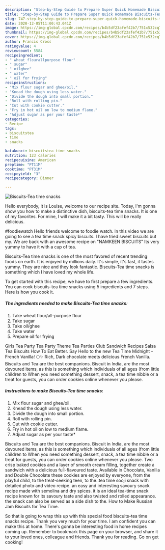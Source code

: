 ```yaml
---
description: "Step-by-Step Guide to Prepare Super Quick Homemade Biscuits-Tea time snacks"
title: "Step-by-Step Guide to Prepare Super Quick Homemade Biscuits-Tea time snacks"
slug: 747-step-by-step-guide-to-prepare-super-quick-homemade-biscuits-tea-time-snacks
date: 2020-12-05T11:00:43.041Z
image: https://img-global.cpcdn.com/recipes/b4b5df23afef42b7/751x532cq70/biscuits-tea-time-snacks-recipe-main-photo.jpg
thumbnail: https://img-global.cpcdn.com/recipes/b4b5df23afef42b7/751x532cq70/biscuits-tea-time-snacks-recipe-main-photo.jpg
cover: https://img-global.cpcdn.com/recipes/b4b5df23afef42b7/751x532cq70/biscuits-tea-time-snacks-recipe-main-photo.jpg
author: Francis Cross
ratingvalue: 4
reviewcount: 5584
recipeingredient:
- " wheat flourallpurpose flour"
- " sugar"
- " oilghee"
- " water"
- " oil for frying"
recipeinstructions:
- "Mix flour sugar and ghee/oil."
- "Knead the dough using less water."
- "Divide the dough into small portion."
- "Roll with rolling pin."
- "Cut with cookie cutter."
- "Fry in hot oil on low to medium flame."
- "Adjust sugar as per your taste*"
categories:
- Recipe
tags:
- biscuitstea
- time
- snacks

katakunci: biscuitstea time snacks 
nutrition: 123 calories
recipecuisine: American
preptime: "PT11M"
cooktime: "PT31M"
recipeyield: "3"
recipecategory: Dinner

---
```



![Biscuits-Tea time snacks](https://img-global.cpcdn.com/recipes/b4b5df23afef42b7/751x532cq70/biscuits-tea-time-snacks-recipe-main-photo.jpg)

Hello everybody, it is Louise, welcome to our recipe site. Today, I'm gonna show you how to make a distinctive dish, biscuits-tea time snacks. It is one of my favorites. For mine, I will make it a bit tasty. This will be really delicious.

#foodiewatch Hello friends welcome to foodie watch. In this video we are going to see a tea time snack spicy biscuits. I have tried sweet biscuits but my. We are back with an awesome recipe on &#34;NAMKEEN BISCUITS&#34; Its very yummy to have it with a cup of tea.

Biscuits-Tea time snacks is one of the most favored of recent trending foods on earth. It is enjoyed by millions daily. It's simple, it's fast, it tastes yummy. They are nice and they look fantastic. Biscuits-Tea time snacks is something which I have loved my whole life.


To get started with this recipe, we have to first prepare a few ingredients. You can cook biscuits-tea time snacks using 5 ingredients and 7 steps. Here is how you cook it.

<!--inarticleads1-->

##### The ingredients needed to make Biscuits-Tea time snacks:

1. Take  wheat flour/all-purpose flour
1. Take  sugar
1. Take  oil/ghee
1. Take  water
1. Prepare  oil for frying


Girls Tea Party Tea Party Theme Tea Parties Club Sandwich Recipes Salsa Tea Biscuits How To Eat Better. Say Hello to the new Tea Time Midnight - French Vanilla! 🌕✨ Rich, Dark chocolate meets delicious French Vanilla. Biscuits and Tea are the best companions. Biscuit in India, are the most devoured items, as this is something which individuals of all ages (from little children to When you need something dessert, snack, a tea time nibble or a treat for guests, you can order cookies online whenever you please. 

<!--inarticleads2-->

##### Instructions to make Biscuits-Tea time snacks:

1. Mix flour sugar and ghee/oil.
1. Knead the dough using less water.
1. Divide the dough into small portion.
1. Roll with rolling pin.
1. Cut with cookie cutter.
1. Fry in hot oil on low to medium flame.
1. Adjust sugar as per your taste*


Biscuits and Tea are the best companions. Biscuit in India, are the most devoured items, as this is something which individuals of all ages (from little children to When you need something dessert, snack, a tea time nibble or a treat for guests, you can order cookies online whenever you please. Two crisp baked cookies and a layer of smooth cream filling, together create a sandwich with a delicious full-flavoured taste. Available in Chocolate, Vanilla and Double Chocolate these cookies are enjoyed by everyone, from the playful child, to the treat-seeking teen, to the..tea time sooji snack with detailed photo and video recipe. an easy and interesting savoury snack recipe made with semolina and dry spices. it is an ideal tea-time snack recipe known for its savoury taste and also twisted and rolled appearance. the snack can also be served as a side dish to the. How to Make Russian Jam Biscuits for Tea Time. 

So that is going to wrap this up with this special food biscuits-tea time snacks recipe. Thank you very much for your time. I am confident you can make this at home. There's gonna be interesting food in home recipes coming up. Remember to bookmark this page on your browser, and share it to your loved ones, colleague and friends. Thank you for reading. Go on get cooking!
